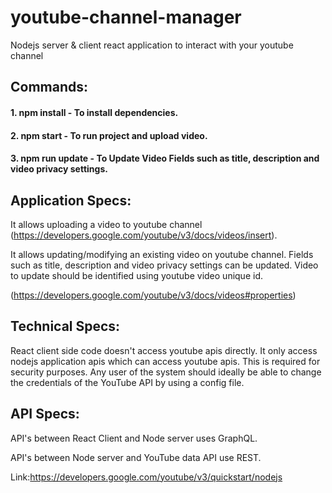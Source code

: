 # youtube-channel-manager
Nodejs server &amp; client react application to interact with your youtube channel


## Commands:
#### 1. npm install - To install dependencies.
#### 2. npm start - To run project and upload video.
#### 3. npm run update - To Update Video Fields such as title, description and video privacy settings.

## Application Specs:
It allows uploading a video to youtube channel (https://developers.google.com/youtube/v3/docs/videos/insert).

It allows updating/modifying an existing video on youtube channel. Fields such as title, description and video privacy settings can be updated. Video to update should be identified using youtube video unique id.

(https://developers.google.com/youtube/v3/docs/videos#properties)


## Technical Specs:
React client side code doesn't access youtube apis directly. It only access nodejs application apis which can access youtube apis. This is required for security purposes.
Any user of the system should ideally be able to change the credentials of the YouTube API by using a config file.


## API Specs:
API's between React Client and Node server uses GraphQL.

API's between Node server and YouTube data API use REST.

Link:https://developers.google.com/youtube/v3/quickstart/nodejs
